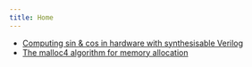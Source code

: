 ```yaml
---
title: Home
---
```


* [Computing sin & cos in hardware with synthesisable Verilog](/pages/cordic.html)
* [The malloc4 algorithm for memory allocation](/pages/malloc4.html)
